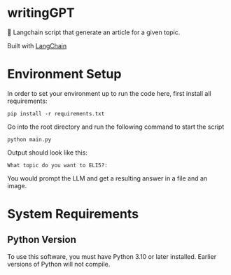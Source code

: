 # writingGPT
🦜 Langchain script that generate an article for a given topic.

Built with [LangChain](https://github.com/hwchase17/langchain)

# Environment Setup
In order to set your environment up to run the code here, first install all requirements:

```shell
pip install -r requirements.txt
```

Go into the root directory and run the following command to start the script

```shell
python main.py
```

Output should look like this:
```shell
What topic do you want to ELI5?: 
```

You would prompt the LLM and get a resulting answer in a file and an image.

# System Requirements

## Python Version
To use this software, you must have Python 3.10 or later installed. Earlier versions of Python will not compile.
